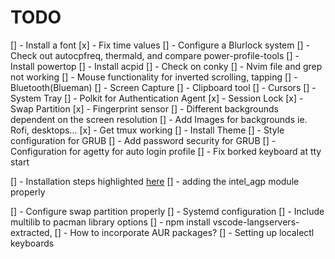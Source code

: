 # TODO
[] - Install a font
[x] - Fix time values
[] - Configure a Blurlock system
[] - Check out autocpfreq, thermald, and compare power-profile-tools
[] - Install powertop
[] - Install acpid
[] - Check on conky
[] - Nvim file and grep not working
[] - Mouse functionality for inverted scrolling, tapping
[] - Bluetooth(Blueman)
[] - Screen Capture
[] - Clipboard tool
[] - Cursors
[] - System Tray
[] - Polkit for Authentication Agent
[x] - Session Lock
[x] - Swap Partition
[x] - Fingerprint sensor
[] - Different backgrounds dependent on the screen resolution
[] - Add Images for backgrounds ie. Rofi, desktops...
[x] - Get tmux working
[] - Install Theme
[] - Style configuration for GRUB
[] - Add password security for GRUB
[] - Configuration for agetty for auto login profile
[] - Fix borked keyboard at tty start

[] - Installation steps highlighted [here](https://www.reddit.com/r/archlinux/comments/rz6294/arch_linux_laptop_optimization_guide_for/)
    [] - adding the intel_agp module properly

[] - Configure swap partition properly
[] - Systemd configuration
[] - Include multilib to pacman library options
[] - npm install vscode-langservers-extracted,
[] - How to incorporate AUR packages?
[] - Setting up localectl keyboards
